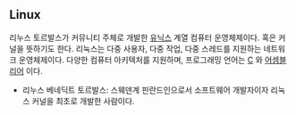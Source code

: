 #

## Linux

리누스 토르발스가 커뮤니티 주체로 개발한 [유닉스](Unix.md)
 계열 컴퓨터 운영체제이다. 혹은 커널을 뜻하기도 한다. 리눅스는 다중 사용자, 다중 작업, 다중 스레드를 지원하는 네트워크 운영체제이다. 다양한 컴퓨터 아키텍처를 지원하며, 프로그래밍 언어는 [C](C.md)
와 [어셈블리어](Assembly.md)
 이다.

- 리누스 베네딕트 토르발스:  스웨덴계 핀란드인으로서 소프트웨어 개발자이자 리눅스 커널을 최초로 개발한 사람이다.